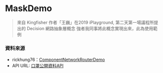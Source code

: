 # MaskDemo #

> 來自 Kingfisher 作者「王巍」在2019 iPlayground, 第二天第一場議程所提出的 Decision 網路抽象層概念
強者我同事將此概念實現出來，此為使用範例

### 資料來源 ###
* rickhung76：[ComponentNetworkRouterDemo](https://github.com/rickhung76/ComponentNetworkRouterDemo)
* API URL: [口罩公開資料API](https://raw.githubusercontent.com/kiang/pharmacies/master/json/points.json)
